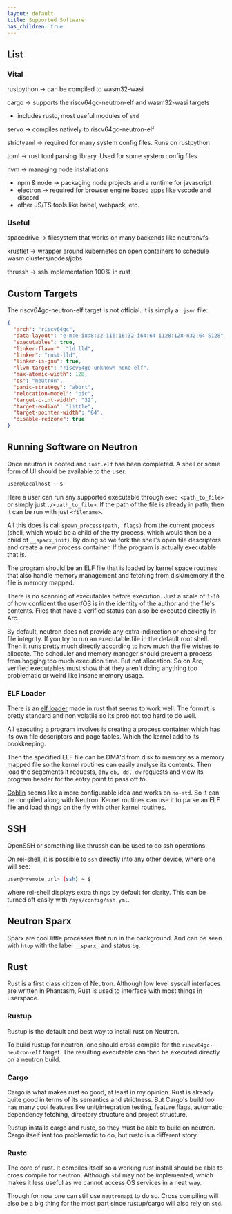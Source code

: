 ```yaml
---
layout: default
title: Supported Software
has_children: true
---
```


## List

### Vital

rustpython -> can be compiled to wasm32-wasi

cargo -> supports the riscv64gc-neutron-elf and wasm32-wasi targets

- includes rustc, most useful modules of `std`

servo -> compiles natively to riscv64gc-neutron-elf

strictyaml -> required for many system config files. Runs on rustpython

toml -> rust toml parsing library. Used for some system config files

nvm -> managing node installations

- npm & node -> packaging node projects and a runtime for javascript
- electron -> required for browser engine based apps like vscode and discord
- other JS/TS tools like babel, webpack, etc.

### Useful

spacedrive -> filesystem that works on many backends like neutronvfs

krustlet -> wrapper around kubernetes on open containers to schedule wasm clusters/nodes/jobs

thrussh -> ssh implementation 100% in rust

## Custom Targets

The riscv64gc-neutron-elf target is not official. It is simply a `.json` file:

```json
{
  "arch": "riscv64gc",
  "data-layout": "e-m:e-i8:8:32-i16:16:32-i64:64-i128:128-n32:64-S128",
  "executables": true,
  "linker-flavor": "ld.lld",
  "linker": "rust-lld",
  "linker-is-gnu": true,
  "llvm-target": "riscv64gc-unknown-none-elf",
  "max-atomic-width": 128,
  "os": "neutron",
  "panic-strategy": "abort",
  "relocation-model": "pic",
  "target-c-int-width": "32",
  "target-endian": "little",
  "target-pointer-width": "64",
  "disable-redzone": true
}
```

## Running Software on Neutron

Once neutron is booted and `init.elf` has been completed. A shell or some form of UI should be available to the user.

```bash
user@localhost ~ $
```

Here a user can run any supported executable through `exec <path_to_file>` or simply just `./<path_to_file>`. If the path of the file is already in path, then it can be run with just `<filename>`.

All this does is call `spawn_process(path, flags)` from the current process (shell, which would be a child of the tty process, which would then be a child of `__sparx_init`). By doing so we fork the shell's open file descriptors and create a new process container. If the program is actually executable that is.

The program should be an ELF file that is loaded by kernel space routines that also handle memory management and fetching from disk/memory if the file is memory mapped.

There is no scanning of executables before execution. Just a scale of `1-10` of how confident the user/OS is in the identity of the author and the file's contents. Files that have a verified status can also be executed directly in Arc.

By default, neutron does not provide any extra indirection or checking for file integrity. If you try to run an executable file in the default root shell. Then it runs pretty much directly according to how much the file wishes to allocate. The scheduler and memory manager should prevent a process from hogging too much execution time. But not allocation. So on Arc, verified executables must show that they aren't doing anything too problematic or weird like insane memory usage.

### ELF Loader

There is an [elf loader](https://github.com/gz/rust-elfloader) made in rust that seems to work well. The format is pretty standard and non volatile so its prob not too hard to do well.

All executing a program involves is creating a process container which has its own file descriptors and page tables. Which the kernel add to its bookkeeping.

Then the specified ELF file can be DMA'd from disk to memory as a memory mapped file so the kernel routines can easily analyse its contents. Then load the segements it requests, any `db, dd, dw` requests and view its program header for the entry point to pass off to.

[Goblin](https://github.com/m4b/goblin/blob/master/src/elf/mod.rs) seems like a more configurable idea and works on `no-std`. So it can be compiled along with Neutron. Kernel routines can use it to parse an ELF file and load things on the fly with other kernel routines.

## SSH

OpenSSH or something like thrussh can be used to do ssh operations.

On rei-shell, it is possible to `ssh` directly into any other device, where one will see:

```bash
user@<remote_url> (ssh) ~ $
```

where rei-shell displays extra things by default for clarity. This can be turned off easily with `/sys/config/ssh.yml`.

## Neutron Sparx

Sparx are cool little processes that run in the background. And can be seen with `htop` with the label `__sparx_` and status `bg`.

## Rust

Rust is a first class citizen of Neutron. Although low level syscall interfaces are written in Phantasm, Rust is used to interface with most things in userspace.

### Rustup

Rustup is the default and best way to install rust on Neutron.

To build rustup for neutron, one should cross compile for the `riscv64gc-neutron-elf` target. The resulting executable can then be executed directly on a neutron build.

### Cargo

Cargo is what makes rust so good, at least in my opinion. Rust is already quite good in terms of its semantics and strictness. But Cargo's build tool has many cool features like unit/integration testing, feature flags, automatic dependency fetching, directory structure and project structure.

Rustup installs cargo and rustc, so they must be able to build on neutron. Cargo itself isnt too problematic to do, but rustc is a different story.

### Rustc

The core of rust. It compiles itself so a working rust install should be able to cross compile for neutron. Although `std` may not be implemented, which makes it less useful as we cannot access OS services in a neat way.

Though for now one can still use `neutronapi` to do so. Cross compiling will also be a big thing for the most part since rustup/cargo will also rely on `std`.
